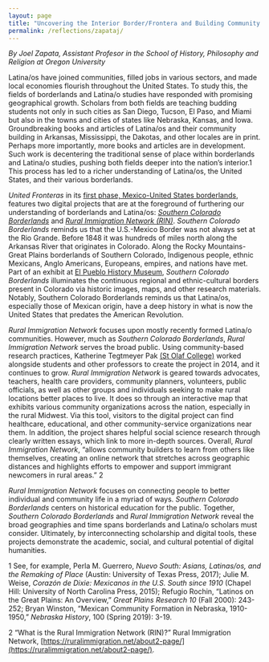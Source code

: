 ```yaml
---
layout: page
title: "Uncovering the Interior Border/Frontera and Building Community Through Digital Humanities"
permalink: /reflections/zapataj/
---
```



*By Joel Zapata, Assistant Profesor in the School of History, Philosophy and Religion at Oregon University*


Latina/os have joined communities, filled jobs in various sectors, and made local economies 
flourish throughout the United States. To study this, the fields of borderlands and Latina/o
studies have responded with promising geographical growth. Scholars from both fields are
teaching budding students not only in such cities as San Diego, Tucson, El Paso, and Miami but
also in the towns and cities of states like Nebraska, Kansas, and Iowa. Groundbreaking books
and articles of Latina/os and their community building in Arkansas, Mississippi, the Dakotas,
and other locales are in print. Perhaps more importantly, more books and articles are in
development. Such work is decentering the traditional sense of place within borderlands and
Latina/o studies, pushing both fields deeper into the nation’s interior.1 This process has led to a
richer understanding of Latina/os, the United States, and their various borderlands.

*United Fronteras* in its [first phase, Mexico-United States borderlands](https://unitedfronteras.github.io/ufexhibition_mexusa/), features two digital projects that are at the foreground of furthering our
understanding of borderlands and Latina/os: [*Southern Colorado Borderlands*](https://unitedfronteras.github.io/ufexhibition_mexusa/united/obj099/) and [*Rural
Immigration Network (RIN)*](https://unitedfronteras.github.io/ufexhibition_mexusa/united/obj098/). *Southern Colorado Borderlands* reminds us that the U.S.-Mexico
Border was not always set at the Rio Grande. Before 1848 it was hundreds of miles north along
the Arkansas River that originates in Colorado. Along the Rocky Mountains-Great Plains
borderlands of Southern Colorado, Indigenous people, ethnic Mexicans, Anglo Americans,
Europeans, empires, and nations have met. Part of an exhibit at [El Pueblo History Museum](https://www.historycolorado.org/el-pueblo-history-museum),
*Southern Colorado Borderlands* illuminates the continuous regional and ethnic-cultural borders
present in Colorado via historic images, maps, and other research materials. Notably, Southern
Colorado Borderlands reminds us that Latina/os, especially those of Mexican origin, have a deep
history in what is now the United States that predates the American Revolution.

*Rural Immigration Network* focuses upon mostly recently formed Latina/o communities.
However, much as *Southern Colorado Borderlands*, *Rural Immigration Network* serves the
broad public. Using community-based research practices, Katherine Tegtmeyer Pak [(St Olaf
College)](https://wp.stolaf.edu/) worked alongside students and other professors to create the project in 2014, and it
continues to grow. *Rural Immigration Network* is geared towards advocates, teachers, health care
providers, community planners, volunteers, public officials, as well as other groups and
individuals seeking to make rural locations better places to live. It does so through an interactive
map that exhibits various community organizations across the nation, especially in the rural
Midwest. Via this tool, visitors to the digital project can find healthcare, educational, and other
community-service organizations near them. In addition, the project shares helpful social science
research through clearly written essays, which link to more in-depth sources. Overall, *Rural
Immigration Network*, “allows community builders to learn from others like themselves, creating
an online network that stretches across geographic distances and highlights efforts to empower
and support immigrant newcomers in rural areas.” 2

*Rural Immigration Network* focuses on connecting people to better individual and community
life in a myriad of ways. *Southern Colorado Borderlands* centers on historical education for the
public. Together, *Southern Colorado Borderlands* and *Rural Immigration Network* reveal the
broad geographies and time spans borderlands and Latina/o scholars must consider. Ultimately,
by interconnecting scholarship and digital tools, these projects demonstrate the academic, social,
and cultural potential of digital humanities.




1 See, for example, Perla M. Guerrero, *Nuevo South: Asians, Latinas/os, and the Remaking of Place* (Austin:
University of Texas Press, 2017); Julie M. Weise, *Corazón de Dixie: Mexicanos in the U.S. South since 1910*
(Chapel Hill: University of North Carolina Press, 2015); Refugio Rochin, “Latinos on the Great Plains: An
Overview,” *Great Plains Research 10* (Fall 2000): 243-252; Bryan Winston, “Mexican Community Formation in
Nebraska, 1910-1950,” *Nebraska History*, 100 (Spring 2019): 3-19.

2 “What is the Rural Immigration Network (RIN)?” Rural Immigration Network,
[https://ruralimmigration.net/about2-page/](https://ruralimmigration.net/about2-page/).
